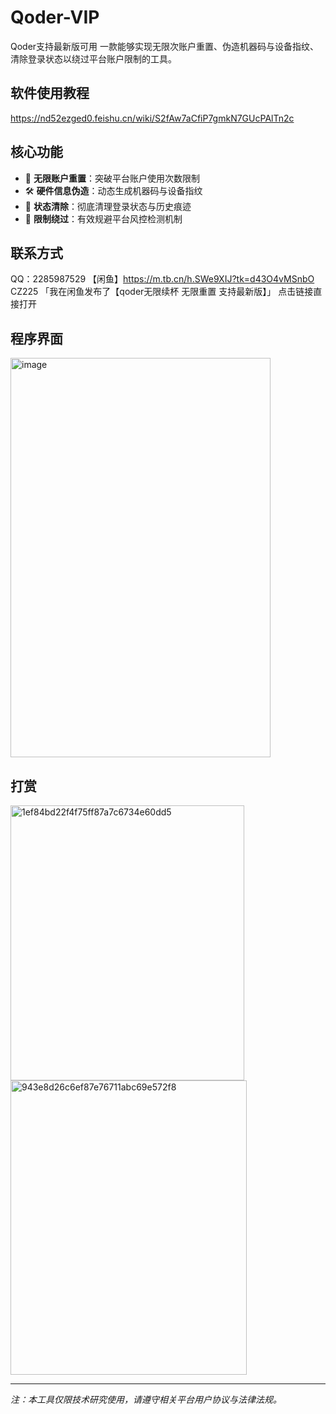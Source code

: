 # Qoder-VIP
Qoder支持最新版可用
一款能够实现无限次账户重置、伪造机器码与设备指纹、清除登录状态以绕过平台账户限制的工具。
## 软件使用教程
https://nd52ezged0.feishu.cn/wiki/S2fAw7aCfiP7gmkN7GUcPAlTn2c
## 核心功能
- 🔄 **无限账户重置**：突破平台账户使用次数限制  
- 🛠️ **硬件信息伪造**：动态生成机器码与设备指纹  
- 🧹 **状态清除**：彻底清理登录状态与历史痕迹  
- 🚀 **限制绕过**：有效规避平台风控检测机制  

## 联系方式
QQ：2285987529
【闲鱼】https://m.tb.cn/h.SWe9XIJ?tk=d43O4vMSnbO CZ225 「我在闲鱼发布了【qoder无限续杯 无限重置 支持最新版】」
点击链接直接打开
## 程序界面

<img width="416" height="639" alt="image" src="https://github.com/user-attachments/assets/75712fb3-7b0a-433c-81e2-66399a967a0a" />

## 打赏
<img width="374" height="440" alt="1ef84bd22f4f75ff87a7c6734e60dd5" src="https://github.com/user-attachments/assets/614fd621-3221-4d83-97f1-ffe3b71926c1" />
<img width="378" height="471" alt="943e8d26c6ef87e76711abc69e572f8" src="https://github.com/user-attachments/assets/95ea01fe-c89e-48e3-bcdb-7c48321e4803" />


---

*注：本工具仅限技术研究使用，请遵守相关平台用户协议与法律法规。*
